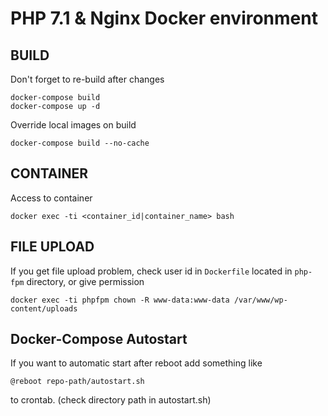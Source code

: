 PHP 7.1 & Nginx Docker environment
==================================

## BUILD ##
Don't forget to re-build after changes
```
docker-compose build
docker-compose up -d
```

Override local images on build
```
docker-compose build --no-cache
```

## CONTAINER ##

Access to container
```
docker exec -ti <container_id|container_name> bash
```

## FILE UPLOAD ##

If you get file upload problem, check user id in `Dockerfile` located in `php-fpm` directory, or give permission 
```
docker exec -ti phpfpm chown -R www-data:www-data /var/www/wp-content/uploads
```

## Docker-Compose Autostart ##

If you want to automatic start after reboot add something like
```
@reboot repo-path/autostart.sh
```
to crontab. (check directory path in autostart.sh)
